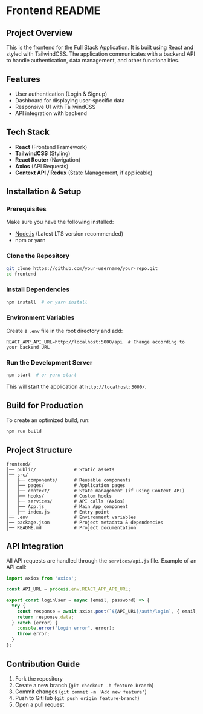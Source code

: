 # Frontend README

## Project Overview
This is the frontend for the Full Stack Application. It is built using React and styled with TailwindCSS. The application communicates with a backend API to handle authentication, data management, and other functionalities.

## Features
- User authentication (Login & Signup)
- Dashboard for displaying user-specific data
- Responsive UI with TailwindCSS
- API integration with backend

## Tech Stack
- **React** (Frontend Framework)
- **TailwindCSS** (Styling)
- **React Router** (Navigation)
- **Axios** (API Requests)
- **Context API / Redux** (State Management, if applicable)

## Installation & Setup
### Prerequisites
Make sure you have the following installed:
- [Node.js](https://nodejs.org/) (Latest LTS version recommended)
- npm or yarn

### Clone the Repository
```sh
git clone https://github.com/your-username/your-repo.git
cd frontend
```

### Install Dependencies
```sh
npm install  # or yarn install
```

### Environment Variables
Create a `.env` file in the root directory and add:
```
REACT_APP_API_URL=http://localhost:5000/api  # Change according to your backend URL
```

### Run the Development Server
```sh
npm start  # or yarn start
```
This will start the application at `http://localhost:3000/`.

## Build for Production
To create an optimized build, run:
```sh
npm run build
```

## Project Structure
```
frontend/
│── public/              # Static assets
│── src/
│   ├── components/      # Reusable components
│   ├── pages/           # Application pages
│   ├── context/         # State management (if using Context API)
│   ├── hooks/           # Custom hooks
│   ├── services/        # API calls (Axios)
│   ├── App.js           # Main App component
│   ├── index.js         # Entry point
│── .env                 # Environment variables
│── package.json         # Project metadata & dependencies
│── README.md            # Project documentation
```

## API Integration
All API requests are handled through the `services/api.js` file. Example of an API call:
```js
import axios from 'axios';

const API_URL = process.env.REACT_APP_API_URL;

export const loginUser = async (email, password) => {
  try {
    const response = await axios.post(`${API_URL}/auth/login`, { email, password });
    return response.data;
  } catch (error) {
    console.error("Login error", error);
    throw error;
  }
};
```

## Contribution Guide
1. Fork the repository
2. Create a new branch (`git checkout -b feature-branch`)
3. Commit changes (`git commit -m 'Add new feature'`)
4. Push to GitHub (`git push origin feature-branch`)
5. Open a pull request


